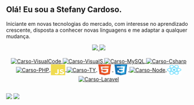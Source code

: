 ## Olá! Eu sou a Stefany Cardoso.

Iniciante em novas tecnologias do mercado, com interesse no aprendizado crescente, 
disposta a conhecer novas linguagens e me adaptar a qualquer mudança.

<div align="center">
  <a href="https://github.com/StefanyCarso">
  <!--cards-->
  <img height="180em" src="https://github-readme-stats.vercel.app/api?username=StefanyCarso&show_icons=true&theme=radical&include_all_commits=true&count_private=true&locale=pt-br"/>
  <img height="180em" src="https://github-readme-stats.vercel.app/api/top-langs/?username=StefanyCarso&layout=compact&langs_count=7&theme=radical&locale=pt-br"/>
</div>

<div align="center" style="display: inline_block"><br>
  <img align="center" alt="Carso-VisualCode" height="30" width="40" src="https://cdn.jsdelivr.net/gh/devicons/devicon/icons/vscode/vscode-original.svg"/> 
  <img align="center" alt="Carso-VisualS" height="30" width="40"src="https://cdn.jsdelivr.net/gh/devicons/devicon/icons/visualstudio/visualstudio-plain.svg"/>
  <img align="center" alt="Carso-MySQL" height="30" width="40" src="https://cdn.jsdelivr.net/gh/devicons/devicon/icons/mysql/mysql-original.svg" />
  <img align="center" alt="Carso-Csharp" height="30" width="40" src="https://cdn.jsdelivr.net/gh/devicons/devicon/icons/csharp/csharp-original.svg" />
  <img align="center" alt="Carso-PHP" height="30" width="40" src="https://cdn.jsdelivr.net/gh/devicons/devicon/icons/php/php-original.svg" />
  <img align="center" alt="Carso-Js" height="30" width="40" src="https://raw.githubusercontent.com/devicons/devicon/master/icons/javascript/javascript-plain.svg">
  <img align="center" alt="Carso-TY" height="30" width="40" src="https://cdn.jsdelivr.net/gh/devicons/devicon/icons/typescript/typescript-original.svg"/>
  <img align="center" alt="Carso-HTML" height="30" width="40" src="https://raw.githubusercontent.com/devicons/devicon/master/icons/html5/html5-original.svg">
  <img align="center" alt="Carso-CSS" height="30" width="40" src="https://raw.githubusercontent.com/devicons/devicon/master/icons/css3/css3-original.svg">
  <img align="center" alt="Carso-Node" height="30" width="40" src="https://cdn.jsdelivr.net/gh/devicons/devicon/icons/nodejs/nodejs-original.svg"/>
  <img align="center" alt="Carso-React" height="30" width="40" src="https://raw.githubusercontent.com/devicons/devicon/master/icons/react/react-original.svg">
  <img align="center" alt="Carso-Laravel" height="30" width="40" src="https://cdn.jsdelivr.net/gh/devicons/devicon/icons/laravel/laravel-plain.svg" />          
</div>
  
  ##
 
<div> 
  <a href="https://www.linkedin.com/in/stefany-cardoso-a42542220/" target="_blank"><img src="https://img.shields.io/badge/-LinkedIn-%230077B5?style=for-the-badge&logo=linkedin&logoColor=white" target="_blank"></a>
  <a href="https://www.instagram.com/stefany_carso/" target="_blank"><img src="https://img.shields.io/badge/Instagram-E4405F?style=for-the-badge&logo=instagram&logoColor=white" target="_blank"</a>
</div>

